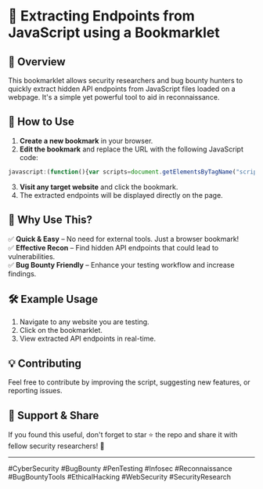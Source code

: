 # 🚀 Extracting Endpoints from JavaScript using a Bookmarklet

## 📌 Overview
This bookmarklet allows security researchers and bug bounty hunters to quickly extract hidden API endpoints from JavaScript files loaded on a webpage. It's a simple yet powerful tool to aid in reconnaissance.

## 🔧 How to Use
1. **Create a new bookmark** in your browser.
2. **Edit the bookmark** and replace the URL with the following JavaScript code:

```javascript
javascript:(function(){var scripts=document.getElementsByTagName("script"),regex=/(?<=(\"|\'|\`))\/[a-zA-Z0–9_?&=\/\-\#\.]*?(?=(\"|\'|\`))/g;const results=new Set;for(var i=0;i<scripts.length;i++){var t=scripts[i].src;""!=t&&fetch(t).then(function(t){return t.text()}).then(function(t){var e=t.matchAll(regex);for(let r of e)results.add(r[0])}).catch(function(t){console.log("An error occurred: ",t)})}var pageContent=document.documentElement.outerHTML,matches=pageContent.matchAll(regex);for(const match of matches)results.add(match[0]);function writeResults(){results.forEach(function(t){document.write(t+"<br>")})}setTimeout(writeResults,3e3);})();
```

3. **Visit any target website** and click the bookmark.
4. The extracted endpoints will be displayed directly on the page.

## 🎯 Why Use This?
✅ **Quick & Easy** – No need for external tools. Just a browser bookmark!  
✅ **Effective Recon** – Find hidden API endpoints that could lead to vulnerabilities.  
✅ **Bug Bounty Friendly** – Enhance your testing workflow and increase findings.  

## 🛠 Example Usage
1. Navigate to any website you are testing.
2. Click on the bookmarklet.
3. View extracted API endpoints in real-time.

## 💡 Contributing
Feel free to contribute by improving the script, suggesting new features, or reporting issues.

## 📢 Support & Share
If you found this useful, don't forget to star ⭐ the repo and share it with fellow security researchers! 🚀

---
#CyberSecurity #BugBounty #PenTesting #Infosec #Reconnaissance #BugBountyTools #EthicalHacking #WebSecurity #SecurityResearch
